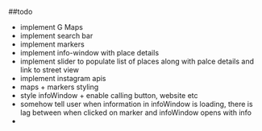 ##todo

* implement G Maps
* implement search bar
* implement markers
* implement info-window with place details
* implement slider to populate list of places along with palce details and link to street view
* implement instagram apis
* maps + markers styling
* style infoWindow + enable calling button, website etc
* somehow tell user when information in infoWindow is loading, there is lag between when clicked on marker and infoWindow opens with info
*
